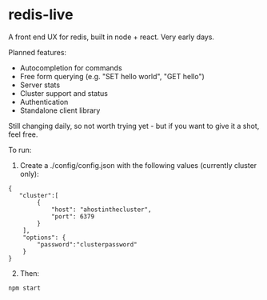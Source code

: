 # redis-live

A front end UX for redis, built in node + react. Very early days. 

Planned features:

* Autocompletion for commands
* Free form querying (e.g. "SET hello world", "GET hello")
* Server stats 
* Cluster support and status
* Authentication 
* Standalone client library


Still changing daily, so not worth trying yet - but if you want to give it a shot, feel free. 

To run:

1. Create a ./config/config.json with the following values (currently cluster only):
```
{
   "cluster":[
        {
            "host": "ahostinthecluster",
            "port": 6379
        }
    ],
    "options": {
        "password":"clusterpassword"
    }
}
```

2. Then:
```
npm start
```